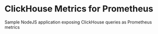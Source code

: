 # ClickHouse Metrics for Prometheus
Sample NodeJS application exposing ClickHouse queries as Prometheus metrics

